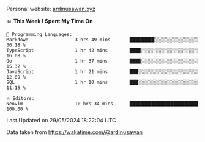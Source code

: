 Personal website: [ardinusawan.xyz](https://ardinusawan.xyz)

<!--START_SECTION:waka-->
📊 **This Week I Spent My Time On** 

```text
💬 Programming Languages: 
Markdown                 3 hrs 49 mins       █████████░░░░░░░░░░░░░░░░   36.18 % 
TypeScript               1 hr 42 mins        ████░░░░░░░░░░░░░░░░░░░░░   16.08 % 
Go                       1 hr 37 mins        ████░░░░░░░░░░░░░░░░░░░░░   15.32 % 
JavaScript               1 hr 21 mins        ███░░░░░░░░░░░░░░░░░░░░░░   12.89 % 
SQL                      1 hr 10 mins        ███░░░░░░░░░░░░░░░░░░░░░░   11.15 % 

🔥 Editors: 
Neovim                   10 hrs 34 mins      █████████████████████████   100.00 % 
```


 Last Updated on 29/05/2024 18:22:04 UTC
<!--END_SECTION:waka-->
Data taken from https://wakatime.com/@ardinusawan
